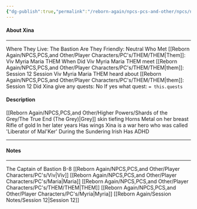 ```yaml
---
{"dg-publish":true,"permalink":"/reborn-again/npcs-pcs-and-other/npcs/neutral/xina/"}
---
```



#### About Xina
---
Where They Live: The Bastion
Are They Friendly: Neutral
Who Met [[Reborn Again/NPCS,PCS,and Other/Player Characters/PC's/THEM/THEM\|Them]]: Viv Myria Maria THEM
When Did Viv Myria Maria THEM meet [[Reborn Again/NPCS,PCS,and Other/Player Characters/PC's/THEM/THEM\|them]]: Session 12
Session Viv Myria Maria THEM heard about [[Reborn Again/NPCS,PCS,and Other/Player Characters/PC's/THEM/THEM\|them]]: Session 12
Did Xina give any quests: No
	If yes what quest: `= this.quests`


#### Description
[[Reborn Again/NPCS,PCS,and Other/Higher Powers/Shards of the Grey/The True End (The Grey)\|Grey]] skin tiefing 
Horns
Metal on her breast
Rifle of gold 
In her later years
Has wings 
Xina is a war hero who was called 'Liberator of Mal'Ker'
During the Sundering 
Irish 
Has ADHD

---

#### Notes
---
The Captain of Bastion B-8
[[Reborn Again/NPCS,PCS,and Other/Player Characters/PC's/Viv\|Viv]] [[Reborn Again/NPCS,PCS,and Other/Player Characters/PC's/Maria\|Maria]] [[Reborn Again/NPCS,PCS,and Other/Player Characters/PC's/THEM/THEM\|THEM]] [[Reborn Again/NPCS,PCS,and Other/Player Characters/PC's/Myria\|Myria]] 
[[Reborn Again/Session Notes/Session 12\|Session 12]]

